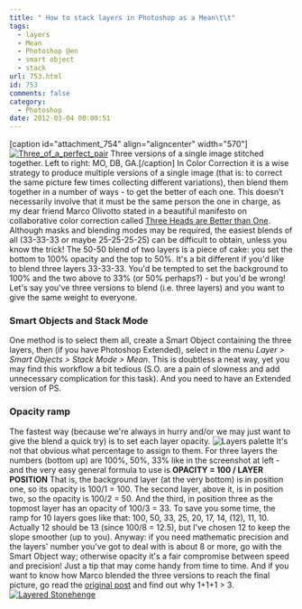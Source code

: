 ```yaml
---
title: " How to stack layers in Photoshop as a Mean\t\t"
tags:
  - layers
  - Mean
  - Photoshop @en
  - smart object
  - stack
url: 753.html
id: 753
comments: false
category:
  - Photoshop
date: 2012-03-04 00:00:51
---
```


\[caption id="attachment_754" align="aligncenter" width="570"\][![Three_of_a_perfect_pair](http://localhost:8888/wp-content/uploads/2012/03/Three_of_a_perfect_pair.jpg)](http://blog.rbg.bigano.com/2011/02/14/three-heads-are-better-than-one/) Three versions of a single image stitched together. Left to right: MO, DB, GA.\[/caption\] In Color Correction it is a wise strategy to produce multiple versions of a single image (that is: to correct the same picture few times collecting different variations), then blend them together in a number of ways - to get the better of each one. This doesn't necessarily involve that it must be the same person the one in charge, as my dear friend Marco Olivotto stated in a beautiful manifesto on collaborative color correction called [Three Heads are Better than One](http://blog.rbg.bigano.com/2011/02/14/three-heads-are-better-than-one/ "Three Heads are Better than One"). Although masks and blending modes may be required, the easiest blends of all (33-33-33 or maybe 25-25-25-25) can be difficult to obtain, unless you know the trick!  The 50-50 blend of two layers is a piece of cake: you set the bottom to 100% opacity and the top to 50%. It's a bit different if you'd like to blend three layers 33-33-33. You'd be tempted to set the background to 100% and the two above to 33% (or 50% perhaps?) - but you'd be wrong! Let's say you've three versions to blend (i.e. three layers) and you want to give the same weight to everyone.

### Smart Objects and Stack Mode

One method is to select them all, create a Smart Object containing the three layers, then (if you have Photoshop Extended), select in the menu _Layer > Smart Objects > Stack Mode > Mean_. This is doubtless a neat way, yet you may find this workflow a bit tedious (S.O. are a pain of slowness and add unnecessary complication for this task). And you need to have an Extended version of PS.

### Opacity ramp

The fastest way (because we're always in hurry and/or we may just want to give the blend a quick try) is to set each layer opacity. ![Layers palette](http://localhost:8888/wp-content/uploads/2012/03/layers.png) It's not that obvious what percentage to assign to them. For three layers the numbers (bottom up) are 100%, 50%, 33% like in the screenshot at left - and the very easy general formula to use is **OPACITY = 100 / LAYER POSITION** That is, the background layer (at the very bottom) is in position one, so its opacity is 100/1 = 100. The second layer, above it, is in position two, so the opacity is 100/2 = 50. And the third, in position three as the topmost layer has an opacity of 100/3 = 33. To save you some time, the ramp for 10 layers goes like that: 100, 50, 33, 25, 20, 17, 14, (12), 11, 10. Actually 12 should be 13 (since 100/8 = 12.5), but I've chosen 12 to keep the slope smoother (up to you). Anyway: if you need mathematic precision and the layers' number you've got to deal with is about 8 or more, go with the Smart Object way; otherwise opacity it's a fair compromise between speed and precision! Just a tip that may come handy from time to time. And if you want to know how Marco blended the three versions to reach the final picture, go read the [original post](http://blog.rbg.bigano.com/2011/02/14/three-heads-are-better-than-one/ "Three Heads are Better than One") and find out why 1+1+1 > 3. [![Layered Stonehenge](http://localhost:8888/wp-content/uploads/2012/03/Layered-Stonehenge.jpg)](http://blog.rbg.bigano.com/2011/02/14/three-heads-are-better-than-one/)